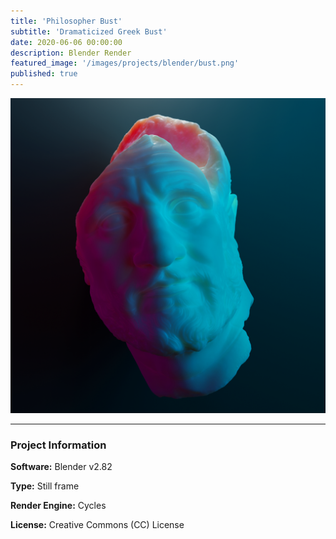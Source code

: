 ```yaml
---
title: 'Philosopher Bust'
subtitle: 'Dramaticized Greek Bust'
date: 2020-06-06 00:00:00
description: Blender Render
featured_image: '/images/projects/blender/bust.png'
published: true
---
```


![](/images/projects/blender/bust.png)

---

### Project Information

**Software:** Blender v2.82

**Type:** Still frame

**Render Engine:** Cycles

**License:** Creative Commons (CC) License
